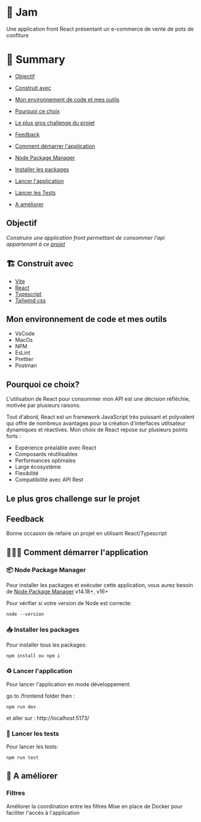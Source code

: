 # 🍓 Jam

Une application front React présentant un e-commerce de vente de pots de confiture

# 📜 Summary

- [Objectif](#-objectif)
- [Construit avec](#-construit-avec)
- [Mon environnement de code et mes outils](#-mon-environnement-de-code-et-mes-outils)
- [Pourquoi ce choix](#-pourquoi-ce-choix)
- [Le plus gros challenge du projet](#-le-plus-gros-challenge-du-projet)
- [Feedback](#-feedback)

- [Comment démarrer l'application](#-comment-démarrer-application)
- [Node Package Manager](#-node-package-manager)
- [Installer les packages](#-installer-les-packages)
- [Lancer l'application](#-rlancer-application)
- [Lancer les Tests](#-lancer-les-tests)
- [A améliorer](#-a-ameliorer)

## Objectif

_Construire une application front permettant de consommer l'api appartenant à ce [projet](https://github.com/IssaDia/application_jam_3wa-api)_


## 🏗 Construit avec

- [Vite](https://vitejs.dev/guide)
- [React](https://react.dev/)
- [Typescript](https://www.typescriptlang.org/fr/docs)
- [Tailwind css](https://tailwindcss.com/docs/installation)


## Mon environnement de code et mes outils

- VsCode
- MacOs
- NPM
- EsLint
- Prettier
- Postman

## Pourquoi ce choix?

L'utilisation de React pour consommer mon API est une décision réfléchie, motivée par plusieurs raisons. 

Tout d'abord, React est un framework JavaScript très puissant et polyvalent qui offre de nombreux avantages pour la création d'interfaces utilisateur dynamiques et réactives. Mon choix de React repose sur plusieurs points forts :

* Expérience préalable avec React
* Composants réutilisables
* Performances optimales
* Large écosystème
* Flexibilité
* Compatibilité avec API Rest

## Le plus gros challenge sur le projet



## Feedback

Bonne occasion de refaire un projet en utilisant React/Typescript

## 👨🏽‍💻 Comment démarrer l'application

### 📦 Node Package Manager

Pour installer les packages et exécuter cette application, vous aurez besoin de [Node Package Manager](https://docs.npmjs.com/) v14.18+, v16+

Pour vérifier si votre version de Node est correcte:

```
node --version
```

### 📥 Installer les packages

Pour installer tous les packages:

```
npm install ou npm i
```

### ♻️ Lancer l'application

Pour lancer l'application en mode développement:

go to /frontend folder then :

```
npm run dev
```

et aller sur : http://localhost:5173/

### 🧪 Lancer les tests

Pour lancer les tests:

```
npm run test
```

## 📑 A améliorer

### Filtres

Améliorer la coordination entre les filtres
Mise en place de Docker pour faciliter l'accés à l'application
